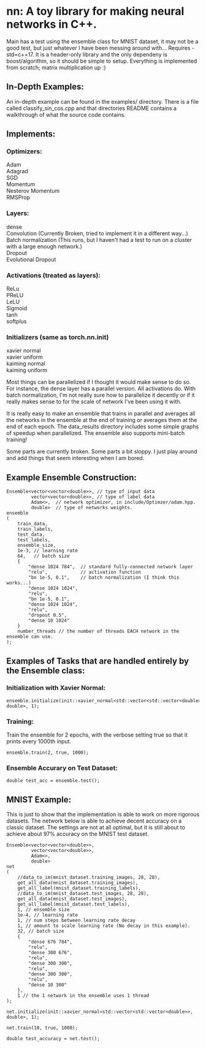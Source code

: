 # nn: A toy library for making neural networks in C++.   

Main has a test using the ensemble class for MNIST dataset, it may not be a good test, but just whatever I have been messing around with... Requires -std=c++17. It is a header-only library and the only dependeny is boost/algorithm, so it should be simple to setup. Everything is implemented from scratch; matrix multiplication up :)

## In-Depth Examples:

An in-depth example can be found in the examples/ directory. There is a file called classify_sin_cos.cpp and that directories README contains a walkthrough of what the source code contains.

## Implements:   
### Optimizers:    
Adam   
Adagrad    
SGD  
Momentum  
Nesterov Momentum  
RMSProp  
   
### Layers:  
dense    
Convolution (Currently Broken, tried to implement it in a different way...)     
Batch normalization (This runs, but I haven't had a test to run on a cluster with a large enough network.)    
Dropout  
Evolutional Dropout
  
### Activations (treated as layers):  
ReLu  
PReLU  
LeLU  
Sigmoid  
tanh  
softplus   

### Initializers (same as torch.nn.init)
xavier normal  
xavier uniform  
kaiming normal  
kaiming uniform  
  
Most things can be parallelized if I thought it would make sense to do so. For instance, the dense layer has a parallel version. All activations do. With batch normalization, I'm not really sure how to parallelize it decently or if it really makes sense to for the scale of network I've been using it with.    
  
It is really easy to make an ensemble that trains in parallel and averages all the networks in the ensemble at the end of training or averages them at the end of each epoch. The data_results directory includes some simple graphs of speedup when parallelized. The ensemble also supports mini-batch training!  

Some parts are currently broken. Some parts a bit sloppy. I just play around and add things that seem interesting when I am bored.


## Example Ensemble Construction:

~~~~
Ensemble<vector<vector<double>>, // type of input data  
         vector<vector<double>>, // type of label data
         Adam<>,  // network optimizer, in include/Optimzer/adam.hpp.  
         double>  // type of networks weights. 
ensemble  
(  
    train_data,  
    train_labels,  
    test_data,   
    test_labels,  
    ensemble_size,  
    1e-3, // learning rate  
    64,   // batch size  
    {  
        "dense 1024 784",  // standard fully-connected network layer   
        "relu",            // activation function  
        "bn 1e-5, 0.1",    // batch normalization (I think this works...)   
        "dense 1024 1024",  
        "relu",  
        "bn 1e-5, 0.1",  
        "dense 1024 1024",  
        "relu",  
        "dropout 0.5",  
        "dense 10 1024"  
    }  
    number_threads // the number of threads EACH network in the ensemble can use.  
);  
~~~~

## Examples of Tasks that are handled entirely by the Ensemble class:
### Initialization with Xavier Normal:  
~~~~
ensemble.initialize(init::xavier_normal<std::vector<std::vector<double>>, double>, 1);
~~~~

### Training:  
Train the ensemble for 2 epochs, with the verbose setting true so that it prints every 1000th input.
~~~~
ensemble.train(2, true, 1000);
~~~~

### Ensemble Accurary on Test Dataset:  
~~~~
double test_acc = ensemble.test();
~~~~

## MNIST Example:
This is just to show that the implementation is able to work on more rigorous datasets. The network below is able to achieve decent accuracy on a classic dataset. The settings are not at all optimal, but it is still about to achieve about 97% accuracy on the MNIST test dataset. 

~~~~
Ensemble<vector<vector<double>>, 
         vector<vector<double>>, 
         Adam<>,
         double> 
net 
(
    //data_to_im(mnist_dataset.training_images, 28, 28),
    get_all_data(mnist_dataset.training_images),
    get_all_label(mnist_dataset.training_labels),
    //data_to_im(mnist_dataset.test_images, 28, 28),
    get_all_data(mnist_dataset.test_images),
    get_all_label(mnist_dataset.test_labels),
    1, // ensemble size
    1e-4, // learning rate
    1, // num steps between learning rate decay
    1, // amount to scale learning rate (No decay in this example). 
    32, // batch size
    {
        "dense 676 784",
        "relu",
        "dense 300 676",
        "relu",
        "dense 300 300",
        "relu",
        "dense 300 300",
        "relu",
        "dense 10 300"
    },
    1 // the 1 network in the ensemble uses 1 thread
);

net.initialize(init::xavier_normal<std::vector<std::vector<double>>, double>, 1);

net.train(10, true, 1000);

double test_accuracy = net.test();
~~~~



